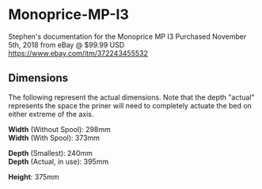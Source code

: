 # Monoprice-MP-I3
Stephen's documentation for the Monoprice MP I3
  Purchased November 5th, 2018 from eBay @ $99.99 USD
  https://www.ebay.com/itm/372243455532

## Dimensions
The following represent the actual dimensions. Note that the depth "actual" represents the space the priner will need to completely actuate the bed on either extreme of the axis.

**Width** (Without Spool):  298mm  
**Width** (With Spool):     373mm

**Depth** (Smallest):       240mm  
**Depth** (Actual, in use): 395mm

**Height**:                 375mm
